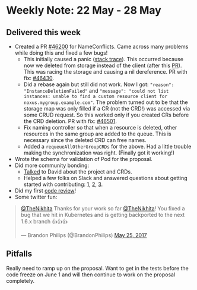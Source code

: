# Weekly Note: 22 May - 28 May

## Delivered this week

+ Created a PR [#46200](https://github.com/kubernetes/kubernetes/pull/46200) for NameConflicts. Came across many problems while doing this and fixed a few bugs!
    - This initially caused a panic ([stack trace](https://gist.github.com/nikhita/345c3629fc4a942b7c9ee5275dfeb74b)). This occurred because now we deleted from storage instead of the client (after this [PR](https://github.com/kubernetes/kubernetes/pull/46296)). This was racing the storage and causing a nil dereference. PR with fix: [#46430](https://github.com/kubernetes/kubernetes/pull/46430).
    - Did a rebase again but still did not work. Now I got:  `"reason": "InstanceDeletionFailed"` and `"message": "could not list instances: unable to find a custom resource client for noxus.mygroup.example.com"`. The problem turned out to be that the storage map was only filled if a CR (not the CRD!) was accessed via some CRUD request. So this worked only if you created CRs before the CRD deletion. PR with fix: [#46501](https://github.com/kubernetes/kubernetes/pull/46501). 
    - Fix naming controller so that when a resource is deleted, other resources in the same group are added to the queue. This is necessary since the deleted CRD can free names.
    - Added a `requeueAllOtherGroupCRDs` for the above. Had a little trouble making the synchronization was right. (Finally got it working!)
+ Wrote the schema for validation of Pod for the proposal.
+ Did more community bonding:
    - [Talked](https://kubernetes.slack.com/archives/C0EG7JC6T/p1495715788294534) to David about the project and CRDs.
    - Helped a few folks on Slack and answered questions about getting started with contributing: [1](https://kubernetes.slack.com/archives/C0EG7JC6T/p1495741622231635), [2](https://kubernetes.slack.com/archives/C0EG7JC6T/p1495963475724039), [3](https://kubernetes.slack.com/archives/C09R23FHP/p1495975931968264).
+ Did my first [code review](https://github.com/kubernetes/kubernetes/pull/46439)!
+ Some twitter fun:

<blockquote class="twitter-tweet" data-lang="en"><p lang="en" dir="ltr"><a href="https://twitter.com/TheNikhita">@TheNikhita</a> Thanks for your work so far <a href="https://twitter.com/TheNikhita">@TheNikhita</a>! You fixed a bug that we hit in Kubernetes and is getting backported to the next 1.6.x branch 👍👍👍</p>&mdash; Brandon Philips (@BrandonPhilips) <a href="https://twitter.com/BrandonPhilips/status/867820077063602176">May 25, 2017</a></blockquote>
   
## Pitfalls

Really need to ramp up on the proposal. Want to get in the tests before the code freeze on June 1 and will then continue to work on the proposal completely.